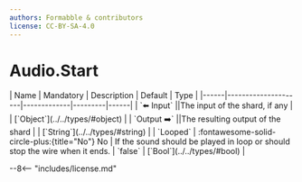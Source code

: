 ```yaml
---
authors: Formabble & contributors
license: CC-BY-SA-4.0
---
```



# Audio.Start

<div class="sh-parameters" markdown="1">
| Name | Mandatory | Description | Default | Type |
|------|---------------------|-------------|---------|------|
| `⬅️ Input` ||The input of the shard, if any | | [`Object`](../../types/#object) |
| `Output ➡️` ||The resulting output of the shard | | [`String`](../../types/#string) |
| `Looped` | :fontawesome-solid-circle-plus:{title="No"} No  | If the sound should be played in loop or should stop the wire when it ends. | `false` | [`Bool`](../../types/#bool) |

</div>



--8<-- "includes/license.md"

